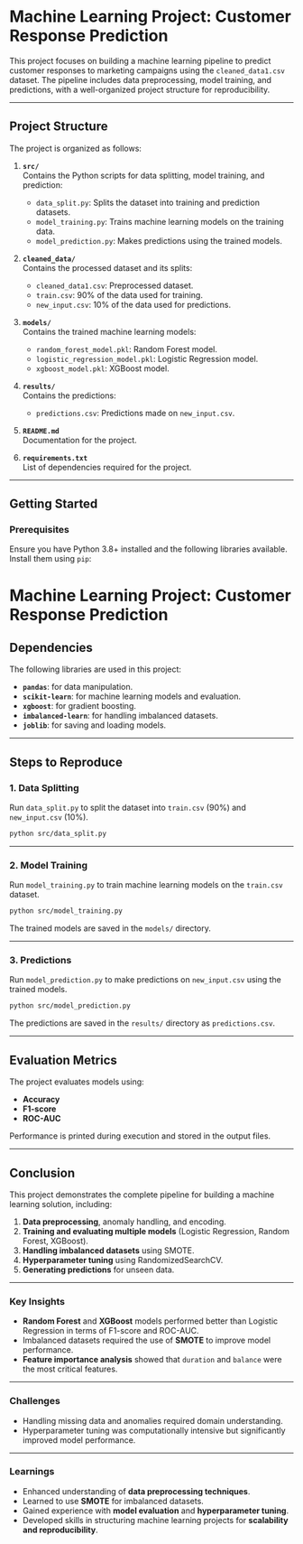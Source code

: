 # Machine Learning Project: Customer Response Prediction

This project focuses on building a machine learning pipeline to predict customer responses to marketing campaigns using the `cleaned_data1.csv` dataset. The pipeline includes data preprocessing, model training, and predictions, with a well-organized project structure for reproducibility.

---

## **Project Structure**

The project is organized as follows:
1. **`src/`**  
   Contains the Python scripts for data splitting, model training, and prediction:
   - `data_split.py`: Splits the dataset into training and prediction datasets.
   - `model_training.py`: Trains machine learning models on the training data.
   - `model_prediction.py`: Makes predictions using the trained models.

2. **`cleaned_data/`**  
   Contains the processed dataset and its splits:
   - `cleaned_data1.csv`: Preprocessed dataset.
   - `train.csv`: 90% of the data used for training.
   - `new_input.csv`: 10% of the data used for predictions.

3. **`models/`**  
   Contains the trained machine learning models:
   - `random_forest_model.pkl`: Random Forest model.
   - `logistic_regression_model.pkl`: Logistic Regression model.
   - `xgboost_model.pkl`: XGBoost model.

4. **`results/`**  
   Contains the predictions:
   - `predictions.csv`: Predictions made on `new_input.csv`.

5. **`README.md`**  
   Documentation for the project.

6. **`requirements.txt`**  
   List of dependencies required for the project.

---

## **Getting Started**

### **Prerequisites**

Ensure you have Python 3.8+ installed and the following libraries available. Install them using `pip`:




# Machine Learning Project: Customer Response Prediction

## **Dependencies**

The following libraries are used in this project:
- **`pandas`**: for data manipulation.
- **`scikit-learn`**: for machine learning models and evaluation.
- **`xgboost`**: for gradient boosting.
- **`imbalanced-learn`**: for handling imbalanced datasets.
- **`joblib`**: for saving and loading models.

---

## **Steps to Reproduce**

### **1. Data Splitting**
Run `data_split.py` to split the dataset into `train.csv` (90%) and `new_input.csv` (10%).

```bash
python src/data_split.py
```

---

### **2. Model Training**
Run `model_training.py` to train machine learning models on the `train.csv` dataset.

```bash
python src/model_training.py
```

The trained models are saved in the `models/` directory.

---

### **3. Predictions**
Run `model_prediction.py` to make predictions on `new_input.csv` using the trained models.

```bash
python src/model_prediction.py
```

The predictions are saved in the `results/` directory as `predictions.csv`.

---

## **Evaluation Metrics**

The project evaluates models using:
- **Accuracy**
- **F1-score**
- **ROC-AUC**

Performance is printed during execution and stored in the output files.

---

## **Conclusion**

This project demonstrates the complete pipeline for building a machine learning solution, including:
1. **Data preprocessing**, anomaly handling, and encoding.
2. **Training and evaluating multiple models** (Logistic Regression, Random Forest, XGBoost).
3. **Handling imbalanced datasets** using SMOTE.
4. **Hyperparameter tuning** using RandomizedSearchCV.
5. **Generating predictions** for unseen data.

---

### **Key Insights**
- **Random Forest** and **XGBoost** models performed better than Logistic Regression in terms of F1-score and ROC-AUC.
- Imbalanced datasets required the use of **SMOTE** to improve model performance.
- **Feature importance analysis** showed that `duration` and `balance` were the most critical features.

---

### **Challenges**
- Handling missing data and anomalies required domain understanding.
- Hyperparameter tuning was computationally intensive but significantly improved model performance.

---

### **Learnings**
- Enhanced understanding of **data preprocessing techniques**.
- Learned to use **SMOTE** for imbalanced datasets.
- Gained experience with **model evaluation** and **hyperparameter tuning**.
- Developed skills in structuring machine learning projects for **scalability and reproducibility**.
